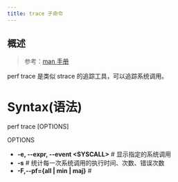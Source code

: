 ```yaml
---
title: trace 子命令
---
```


## 概述

> 参考：[man 手册](https://man7.org/linux/man-pages/man1/perf-trace.1.html)

perf trace 是类似 strace 的追踪工具，可以追踪系统调用。

# Syntax(语法)

perf trace \[OPTIONS]

OPTIONS

- **-e, --expr, --event \<SYSCALL>** # 显示指定的系统调用
- **-s** # 统计每一次系统调用的执行时间、次数、错误次数
- **-F,--pf={all | min | maj}** #

